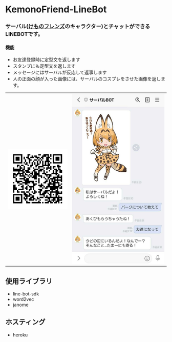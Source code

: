 # KemonoFriend-LineBot

### サーバル([けものフレンズ](https://kemono-friends.jp)のキャラクター)とチャットができるLINEBOTです。

#### 機能

- お友達登録時に定型文を返します
- スタンプにも定型文を返します
- メッセージにはサーバルが反応して返事します
- 人の正面の顔が入った画像には、サーバルのコスプレをさせた画像を返します。

<table>
<tr>
<td><img src="./READMEimages/921ppfrn.png"></td>
<td><img src="./READMEimages/Screenshot_20210719-055222_LINE.jpg"></td>
</tr>
</table>

## 使用ライブラリ

- line-bot-sdk
- word2vec
- janome

## ホスティング

- heroku